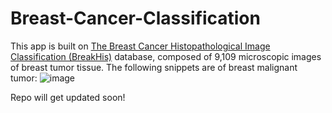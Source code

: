# Breast-Cancer-Classification
This app is built on [The Breast Cancer Histopathological Image Classification (BreakHis)](https://web.inf.ufpr.br/vri/databases/breast-cancer-histopathological-database-breakhis/) database, composed of 9,109 microscopic images of breast tumor tissue.
The following snippets are of breast malignant tumor:
![image](https://web.inf.ufpr.br/vri/wp-content/uploads/sites/7/2017/06/Screen-Shot-2017-06-20-at-09.58.29.png)


Repo will get updated soon!
